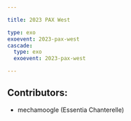 ```yaml
---

title: 2023 PAX West

type: exo
exoevent: 2023-pax-west
cascade:
  type: exo
  exoevent: 2023-pax-west

---
```


## Contributors:
- mechamoogle (Essentia Chanterelle)

